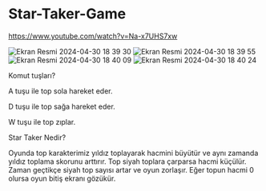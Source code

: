 # Star-Taker-Game

https://www.youtube.com/watch?v=Na-x7UHS7xw

![Ekran Resmi 2024-04-30 18 39 30](https://github.com/ccigdemavci/Star-Taker-Game/assets/92391215/613e4733-edaf-45e5-8ff2-a811e786c2ee)
![Ekran Resmi 2024-04-30 18 39 55](https://github.com/ccigdemavci/Star-Taker-Game/assets/92391215/7a52e311-41ad-4a84-829c-0364f39abc5a)
![Ekran Resmi 2024-04-30 18 40 09](https://github.com/ccigdemavci/Star-Taker-Game/assets/92391215/cccfc873-db96-4414-af3f-706ee638c2ce)
![Ekran Resmi 2024-04-30 18 40 24](https://github.com/ccigdemavci/Star-Taker-Game/assets/92391215/0ae1c4ae-859f-4e5c-adeb-12785dd6be6f)


Komut tuşları?

A tuşu ile top sola hareket eder.

D tuşu ile top sağa hareket eder.

W tuşu ile top zıplar.


Star Taker Nedir?

Oyunda top karakterimiz yıldız toplayarak hacmini büyütür ve aynı zamanda yıldız toplama skorunu arttırır. Top siyah toplara çarparsa hacmi küçülür. Zaman geçtikçe siyah top sayısı artar ve oyun zorlaşır. Eğer topun hacmi 0 olursa oyun bitiş ekranı gözükür.

